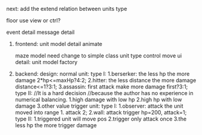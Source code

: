 next:
add the extend relation between units type


floor use view or ctrl?

event detail
message detail

1. frontend:
	unit model detail
	animate

	maze model need change to simple class
	unit type control move ui detail:
		unit model factory

2. backend:
	design:
		normal unit:
            type I:
                1.berserker: the less hp the more damage
                            2*hp<=maxHp?4:2;
                2.hitter: the less distance the more damage
                            distance<=1?3:1;
                3.assassin: first attack make more damage 
                            first?3:1;
            type II:
                 //It is a hard decision
                 //because the author has no experience in numerical balancing.
                1.high damage with low hp
                2.high hp with low damage
                3.other value
		trigger unit:
            type I:
                1.observer: attack the unit moved into range 1.
                           attack 2;
                2.wall: attack trigger
                           hp=200, attack=1;
            type II: 
                1.triggered unit will move pos
                2.trigger only attack once
                3.the less hp the more trigger damage




